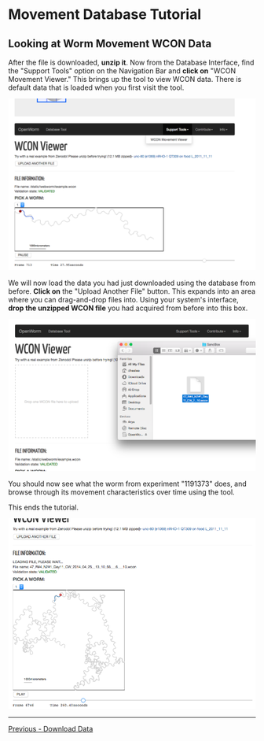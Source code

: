 # Movement Database Tutorial

## Looking at Worm Movement WCON Data

After the file is downloaded, **unzip it**. Now from the Database
Interface, find the "Support Tools" option on the Navigation Bar and
**click on** "WCON Movement Viewer." This brings up the tool to view
WCON data. There is default data that is loaded when you first visit
the tool.

![WCON Viewer](screenshots/TutorialWconLandingPage.png)

We will now load the data you had just downloaded using the database
from before. **Click on** the "Upload Another File" button. This
expands into an area where you can drag-and-drop files into. Using
your system's interface, **drop the unzipped WCON file** you had acquired
from before into this box.

![Load New WCON](screenshots/TutorialWconDragAndDrop.png)

You should now see what the worm from experiment "1191373" does, and
browse through its movement characteristics over time using the tool.

This ends the tutorial.

![New WCON Visualized](screenshots/TutorialWconNewData.png)

------

[Previous - Download Data](Tutorial-3.md)
